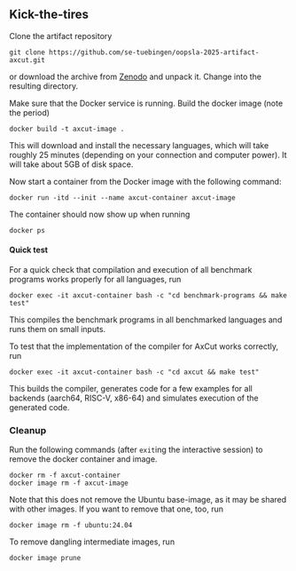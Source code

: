 ## Kick-the-tires
Clone the artifact repository

```
git clone https://github.com/se-tuebingen/oopsla-2025-artifact-axcut.git
```

or download the archive from [Zenodo](https://doi.org/10.5281/zenodo.14598822) and unpack it.
Change into the resulting directory.

Make sure that the Docker service is running.
Build the docker image (note the period)

```
docker build -t axcut-image .
```

This will download and install the necessary languages, which will take roughly 25 minutes (depending on your connection and computer power).
It will take about 5GB of disk space.

Now start a container from the Docker image with the following command:

```
docker run -itd --init --name axcut-container axcut-image
```

The container should now show up when running

```
docker ps
```

#### Quick test
For a quick check that compilation and execution of all benchmark programs works properly for all languages, run

```
docker exec -it axcut-container bash -c "cd benchmark-programs && make test"
```

This compiles the benchmark programs in all benchmarked languages and runs them on small inputs.

To test that the implementation of the compiler for AxCut works correctly, run

```
docker exec -it axcut-container bash -c "cd axcut && make test"
```

This builds the compiler, generates code for a few examples for all backends (aarch64, RISC-V, x86-64) and simulates execution of the generated code.

### Cleanup
Run the following commands (after `exit`ing the interactive session) to remove the docker container and image.

```
docker rm -f axcut-container
docker image rm -f axcut-image
```

Note that this does not remove the Ubuntu base-image, as it may be shared with other images.
If you want to remove that one, too, run

```
docker image rm -f ubuntu:24.04
```

To remove dangling intermediate images, run

```
docker image prune
```
